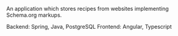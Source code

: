 An application which stores recipes from websites implementing Schema.org markups.

Backend: Spring, Java, PostgreSQL
Frontend: Angular, Typescript
